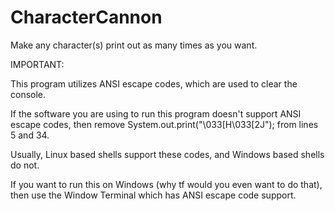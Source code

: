 # CharacterCannon
Make any character(s) print out as many times as you want.

IMPORTANT:

This program utilizes ANSI escape codes, which are used to clear the console.

If the software you are using to run this program doesn't support ANSI escape codes, then remove System.out.print("\033[H\033[2J"); from lines 5 and 34.

Usually, Linux based shells support these codes, and Windows based shells do not.

If you want to run this on Windows (why tf would you even want to do that), then use the Window Terminal which has ANSI escape code support.
